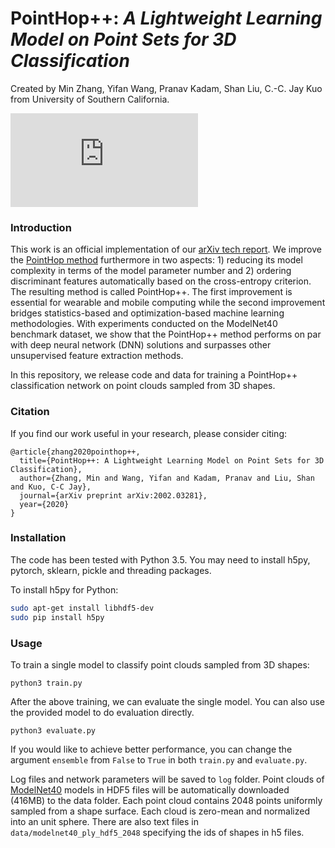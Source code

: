 # PointHop++: *A Lightweight Learning Model on Point Sets for 3D Classification*
Created by Min Zhang, Yifan Wang, Pranav Kadam, Shan Liu, C.-C. Jay Kuo from University of Southern California.

![introduction](https://github.com/minzhang-1/PointHop2/blob/master/doc/baseline.pdf)

### Introduction
This work is an official implementation of our [arXiv tech report](https://arxiv.org/abs/2002.03281). We improve the [PointHop method](https://arxiv.org/abs/1907.12766) furthermore in two aspects: 1) reducing its model complexity in terms of the model parameter number and 2) ordering discriminant features automatically based on the cross-entropy criterion. The resulting method is called PointHop++. The first improvement is essential for wearable and mobile computing while the second improvement bridges statistics-based and optimization-based machine learning methodologies. With experiments conducted on the ModelNet40 benchmark dataset, we show that the PointHop++ method performs on par with deep neural network (DNN) solutions and surpasses other unsupervised feature extraction methods.

In this repository, we release code and data for training a PointHop++ classification network on point clouds sampled from 3D shapes.

### Citation
If you find our work useful in your research, please consider citing:

	@article{zhang2020pointhop++,
	  title={PointHop++: A Lightweight Learning Model on Point Sets for 3D Classification},
	  author={Zhang, Min and Wang, Yifan and Kadam, Pranav and Liu, Shan and Kuo, C-C Jay},
	  journal={arXiv preprint arXiv:2002.03281},
	  year={2020}
	}

### Installation

The code has been tested with Python 3.5. You may need to install h5py, pytorch, sklearn, pickle and threading packages.

To install h5py for Python:
```bash
sudo apt-get install libhdf5-dev
sudo pip install h5py
```

### Usage
To train a single model to classify point clouds sampled from 3D shapes:

    python3 train.py

After the above training, we can evaluate the single model. You can also use the provided model to do evaluation directly.

    python3 evaluate.py

If you would like to achieve better performance, you can change the argument `ensemble` from `False` to `True` in both `train.py` and `evaluate.py`.

Log files and network parameters will be saved to `log` folder. Point clouds of <a href="http://modelnet.cs.princeton.edu/" target="_blank">ModelNet40</a> models in HDF5 files will be automatically downloaded (416MB) to the data folder. Each point cloud contains 2048 points uniformly sampled from a shape surface. Each cloud is zero-mean and normalized into an unit sphere. There are also text files in `data/modelnet40_ply_hdf5_2048` specifying the ids of shapes in h5 files.


